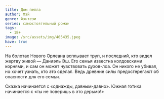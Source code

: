 ```yaml
---
title: Дом пепла
author: Мэй
genre: Фэнтези
series: самостоятельный роман
tags:
  - 18+
image: /src/assets/img/405435.jpeg
have: true
---
```

На болотах Нового Орлеана всплывает труп, и последний, кто видел жертву живой — Даниэль Эш. Его семья известна колдовскими корнями, и сам он может чувствовать духов-лоа. Он никого не убивал, но хочет узнать, кто это сделал. Ведь древние силы предостерегают об опасности для его семьи.

Сказка начинается с «однажды, давным-давно». Южная готика начинается с «ты не поверишь в это дерьмо!»

